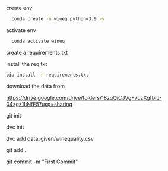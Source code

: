 create env

```bash
  conda create -n wineq python=3.9 -y
```

activate env

```bash
  conda activate wineq
```
create a requirements.txt

install the req.txt
```bash
pip install -r requirements.txt
```
download the data from

https://drive.google.com/drive/folders/18zqQiCJVgF7uzXgfbIJ-04zgz1ItNfF5?usp=sharing

git init

dvc init

dvc add data_given/winequality.csv

git add .

git commit -m "First Commit"

